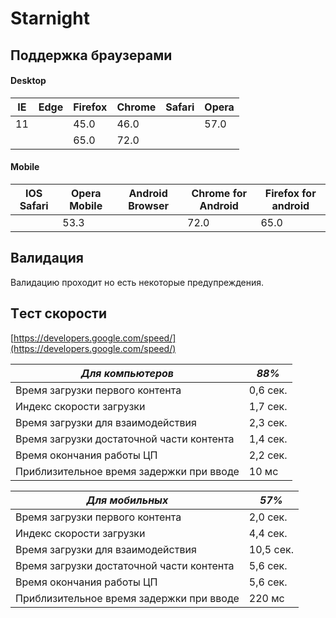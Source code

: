 # Starnight

##  Поддержка браузерами     


#### Desktop 
|   IE  |   Edge    |   Firefox |   Chrome  |  Safari   |   Opera   |   
|-------|-----------|-----------|-----------|-----------|-----------|  
| 11    |           |    45.0   |    46.0   |           |    57.0   |
|       |           |    65.0   |    72.0   |           |           |

    


#### Mobile 
| IOS Safari | Opera Mobile | Android Browser | Chrome for Android | Firefox for android |
|------------|--------------|-----------------|--------------------|---------------------|
|            |     53.3     |                 |         72.0       |          65.0       |


##  Валидация    
Валидацию проходит но есть некоторые предупреждения.

## Tест скорости    
[https://developers.google.com/speed/](https://developers.google.com/speed/)


|  ***Для компьютеров***                    |***88%*** |        
|-------------------------------------------|----------|       
| Время загрузки первого контента           | 0,6 сек. |
| Индекс скорости загрузки                  | 1,7 сек. |
| Время загрузки для взаимодействия         | 2,3 сек. |
| Время загрузки достаточной части контента | 1,4 сек. |
| Время окончания работы ЦП                 | 2,2 сек. |
| Приблизительное время задержки при вводе  | 10 мс    |

|       ***Для мобильных***                 |***57%*** | 
|-------------------------------------------|----------|       
| Время загрузки первого контента           | 2,0 сек. |
| Индекс скорости загрузки                  | 4,4 сек. |
| Время загрузки для взаимодействия         | 10,5 сек.|
| Время загрузки достаточной части контента | 5,6 сек. |
| Время окончания работы ЦП                 | 5,6 сек. |
| Приблизительное время задержки при вводе  | 220 мс   |

